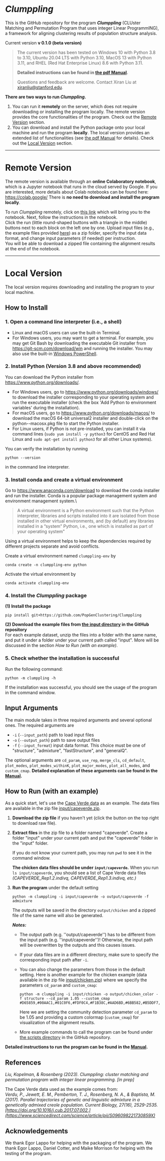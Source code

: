 # *Clumppling*

This is the GitHub repository for the program ***Clumppling*** (CLUster Matching and Permutation Program that uses integer Linear ProgrammING), a framework for aligning clustering results of population structure analysis.

Current version **v 0.1.0 (beta version)** 

> The current version has been tested on Windows 10 with Python 3.8 to 3.10, Ubuntu 20.04 LTS with Python 3.10, MacOS 13 with Python 3.11, and RHEL (Red Hat Enterprise Linux) 8.6 with Python 3.11.
>
> **Detailed instructions can be found in [the pdf Manual](Clumppling_Manual.pdf).**
>
> Questions and feedback are welcome. Contact Xiran Liu at xiranliu@stanford.edu.

**There are two ways to run *Clumppling*.**
1. You can run it **remotely** on the server, which does not require downloading or installing the program locally. The remote version provides the core functionalities of the program. Check out the [Remote Version](#Remote-Version) section.
2. You can download and install the Python package onto your local machine and run the program **locally**. The local version provides an extended list of functionalities (see [the pdf Manual](Clumppling_Manual.pdf) for details). Check out the [Local Version](#Local-Version) section.

---
# Remote Version
The remote version is available through an **online Colaboratory notebook**, which is a Jupyter notebook that runs in the cloud served by Google. If you are interested, more details about Colab notebooks can be found here: https://colab.google/
There is **no need to download and install the program locally**.

To run *Clumppling* remotely, click on [this link](https://colab.research.google.com/drive/1PiM5pUKm9cx-dCz0YLWwaJcNcTQHyUm8#offline=true&sandboxMode=true) which will bring you to the notebook. Next, follow the instructions in the notebook. \
Click the run (little round-shaped buttons with a triangle in the middle) buttons next to each block on the left one by one. Upload input files (e.g., the example files provided [here](input)) as a zip folder, specify the input data format, and change input parameters (if needed) per instruction. \
You will be able to download a zipped file containing the alignment results at the end of the notebook.

---
# Local Version
The local version requires downloading and installing the program to your local machine. 

## How to Install

### 1. Open a **command line interpreter** (i.e., a shell)
   * Linux and macOS users can use the built-in Terminal. 
   * For Windows users, you may want to get a terminal. For example, you may get Git Bash by downloading the executable Git installer from https://git-scm.com/download/win and running the installer. You may also use the built-in [Windows PowerShell](https://learn.microsoft.com/en-us/windows-server/administration/windows-commands/powershell).

### 2. Install **Python** (Version 3.8 and above recommended)
   You can download the Python installer from https://www.python.org/downloads/.
   * For Windows users, go to https://www.python.org/downloads/windows/ to download the installer corresponding to your operating system and run the executable installer (check the box 'Add Python to environment variables' during the installation).
   * For macOS users, go to https://www.python.org/downloads/macos/ to download the macOS 64-bit universal2 installer and double-click on the python-<version>-macosx.pkg file to start the Python installer.
   * For Linux users, if Python is not pre-installed, you can install it via command lines (``sudo yum install -y python3`` for CentOS and Red Hat Linux and ``sudo apt-get install python3`` for all other Linux systems). 
   
   You can verify the installation by running 
   ````
   python --version
   ```` 
   in the command line interpreter.

### 3. Install conda and create a virtual environment 
   Go to https://www.anaconda.com/download to download the conda installer and run the installer. Conda is a popular package management system and environment management system.\
   > A virtual environment is a Python environment such that the Python interpreter, libraries and scripts installed into it are isolated from those installed in other virtual environments, and (by default) any libraries installed in a “system” Python, i.e., one which is installed as part of your operating system"
   
   Using a virtual environment helps to keep the dependencies required by different projects separate and avoid conflicts. 
   
   Create a virtual environment named ``clumppling-env`` by
   ````
   conda create -n clumppling-env python
   ````
   Activate the virtual environment by
   ````
   conda activate clumppling-env 
   ````
### 4. Install the *Clumppling* package 
   **(1) Install the package**  

    pip install git+https://github.com/PopGenClustering/Clumppling
    
   **(2) Download the example files from [the input directory](input) in the GitHub repository** \
   For each example dataset, unzip the files into a folder with the same name, and put it under a folder under your current path called "input". More will be discussed in the section *How to Run (with an example)*.
      
### 5. Check whether the installation is successful
   Run the following command:
   ````
   python -m clumppling -h
   ````
   If the installation was successful, you should see the usage of the program in the command window.

## Input Arguments
The main module takes in three required arguments and several optional ones. The required arguments are
* ``-i`` (``--input_path``) path to load input files
* ``-o`` (``--output_path``) path to save output files
* ``-f`` (``--input_format``) input data format. This choice must be one of "structure", "admixture", "fastStructure", and "generalQ".

The optional arguments are ``cd_param``, ``use_rep``, ``merge_cls``, ``cd_default``, ``plot_modes``, ``plot_modes_withinK``, ``plot_major_modes``, ``plot_all_modes``, and ``custom_cmap``. **Detailed explanation of these arguments can be found in the [Manual](Clumppling_Manual.pdf).**

    
## How to Run (with an example)
As a quick start, let's use the [Cape Verde data](https://doi.org/10.1016/j.cub.2017.07.002) as an example. The data files are available in the zip file [input/capeverde.zip](input/capeverde.zip). 

1. **Download the zip file** if you haven't yet (click the button on the top right to download raw file).

2. **Extract files** in the zip file to a folder named "capeverde". Create a folder "input" under your current path and put the "capeverde" folder in the "input" folder.
   
   If you do not know your current path, you may run ``pwd`` to see it in the command window. 
   
   **The chicken data files should be under ``input/capeverde``.** When you run ``ls input/capeverde``, you should see a list of Cape Verde data files *(CAPEVERDE_Rep1.2.indivq, CAPEVERDE_Rep1.3.indivq, etc.)*

3. **Run the program** under the default setting
   ````
   python -m clumppling -i input/capeverde -o output/capeverde -f admixture 
   ````
   The outputs will be saved in the directory ``output/chicken`` and a zipped file of the same name will also be generated.
   
   ***Notes:***
   * The output path (e.g. ''output/capeverde'') has to be different from the input path (e.g. ''input/capeverde'')! Otherwise, the input path will be overwritten by the outputs and this causes issues.
   * If your data files are in a different directory, make sure to specify the corresponding input path after ``-i``.
   * You can also change the parameters from those in the default setting. Here is another example for the chicken example (data available in the zip file [input/chicken.zip](input/chicken.zip)) where we specify the parameters ``cd_param`` and ``custom_cmap``:
      ````
      python -m clumppling -i input/chicken -o output/chicken_color -f structure --cd_param 1.05 --custom_cmap #D65859,#00AAC1,#01C0F6,#FDF0C4,#F1B38C,#AAD6BD,#6BB582,#B5DDF7,#AE8557,#FCEC73,#A4A569,#4264AC,#A1CDB2,#DE9D5D,#D9439A,#ABB2BA,#8775B3,#B3865C,#DADDE6,#E7BDD1,#FF9999
      ````
      Here we are setting the community detection parameter ``cd_param`` to be 1.05 and providing a custom colormap (``custom_cmap``) for visualization of the alignment results. 

   * More example commands to call the program can be found under [the scripts directory](scripts) in the GitHub repository.


**Detailed instructions to run the program can be found in the [Manual](Clumppling_Manual.pdf).**

## References
*Liu, Kopelman, & Rosenberg (2023). Clumppling: cluster matching and permutation program with integer linear programming. \[in prep\]*

The Cape Verde data used as the example comes from: \
*Verdu, P., Jewett, E. M., Pemberton, T. J., Rosenberg, N. A., & Baptista, M. (2017). Parallel trajectories of genetic and linguistic admixture in a genetically admixed creole population. Current Biology, 27(16), 2529-2535. [https://doi.org/10.1016/j.cub.2017.07.002.](https://www.sciencedirect.com/science/article/pii/S096098221730859X)*

## Acknowledgements
We thank Egor Lappo for helping with the packaging of the program. 
We thank Egor Lappo, Daniel Cotter, and Maike Morrison for helping with the testing of the program.

